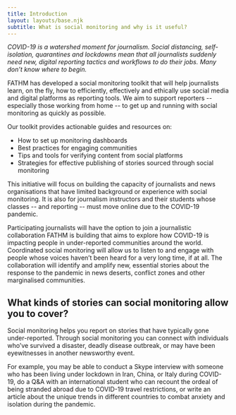 ```yaml
---
title: Introduction
layout: layouts/base.njk
subtitle: What is social monitoring and why is it useful?
---
```


*COVID-19 is a watershed moment for journalism. Social distancing, self-isolation, quarantines and lockdowns mean that all journalists suddenly need new, digital reporting tactics and workflows to do their jobs. Many don’t know where to begin.* 

FATHM has developed a social monitoring toolkit that will help journalists learn, on the fly, how to efficiently, effectively and ethically use social media and digital platforms as reporting tools. We aim to support reporters -- especially those working from home -- to get up and running with social monitoring as quickly as possible. 

Our toolkit provides actionable guides and resources on:

- How to set up monitoring dashboards
- Best practices for engaging communities
- Tips and tools for verifying content from social platforms
- Strategies for effective publishing of stories sourced through social monitoring 

This initiative will focus on building the capacity of journalists and news organisations that have limited background or experience with social monitoring. It is also for journalism instructors and their students whose classes -- and reporting -- must move online due to the COVID-19 pandemic. 

Participating journalists will have the option to join a journalistic collaboration FATHM is building that aims to explore how COVID-19 is impacting people in under-reported communities around the world. Coordinated social monitoring will allow us to listen to and engage with people whose voices haven’t been heard for a very long time, if at all. The collaboration will identify and amplify new, essential stories about the response to the pandemic in news deserts, conflict zones and other marginalised communities. 


## What kinds of stories can social monitoring allow you to cover?
Social monitoring helps you report on stories that have typically gone under-reported. Through social monitoring you can connect with individuals who’ve  survived a disaster, deadly disease outbreak, or may have been eyewitnesses in another newsworthy event. 

For example, you may be able to conduct a Skype interview with someone who has been living under lockdown in Iran, China, or Italy during COVID-19, do a Q&A with an international student who can recount the ordeal of being stranded abroad due to COVID-19 travel restrictions, or write an article about the unique trends in different countries to combat anxiety and isolation during the pandemic.      
